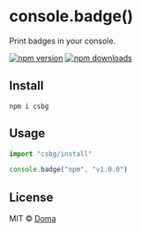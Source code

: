 # **c**on**s**ole.**b**ad**g**e()

Print badges in your console.

[![npm version](https://badgen.net/npm/v/csbg)](https://npm.im/csbg) [![npm downloads](https://badgen.net/npm/dm/csbg)](https://npm.im/csbg)

## Install

    npm i csbg

## Usage

```js
import "csbg/install"

console.badge("npm", "v1.0.0")
```

## License

MIT &copy; [Doma](https://github.com/SevenOutman)
